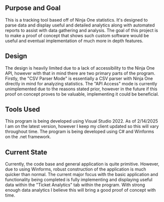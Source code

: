 ## Purpose and Goal
This is a tracking tool based off of Ninja One statistics. It's designed to parse data and display useful and detailed analytics along with automated reports to assist with data gathering and analysis. The goal of this project is to make a proof of concept that shows such custom software would be useful and eventual implementation of much more in depth features.

## Design
The design is heavily limited due to a lack of accessibility to the Ninja One API, however with that in mind there are two primary parts of the program. Firstly, the "CSV Parser Mode" is essentially a CSV parser with Ninja One directly in mind for analyzing statistics. The "API Access" mode is currently unimplemented due to the reasons stated prior, however in the future if this proof on concept proves to be valuable, implementing it could be beneficial.

## Tools Used
This program is being developed using Visual Studio 2022. As of 2/14/2025 I am on the latest version, however I keep my client updated so this will vary throughout time. The program is being developed using C# and Winforms on the .net framework.

## Current State
Currently, the code base and general application is quite primitive. However, due to using Winforms, robust construction of the application is much quicker than normal. The current major focus with the basic application and functionality being completed is fully implementing and displaying useful data within the "Ticket Analytics" tab within the program. With strong enough data analytics I believe this will bring a good proof of concept with time.
